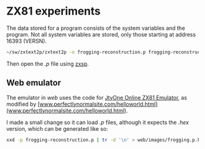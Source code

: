 # ZX81 experiments

The data stored for a program consists of the system variables and the program. Not all system variables are stored,
only those starting at address 16393 (VERSN).

```bash
~/sw/zxtext2p/zxtext2p -o frogging-reconstruction.p frogging-reconstruction.bas
```

Then open the _.p_ file using [zxsp](https://www.macupdate.com/app/mac/24529/zxsp).

## Web emulator

The emulator in _web_ uses the code for [JtyOne Online ZX81 Emulator](http://www.zx81stuff.org.uk/zx81/jtyone.html),
as modified by [www.perfectlynormalsite.com/helloworld.html](www.perfectlynormalsite.com/helloworld.html).

I made a small change so it can load _.p_ files, although it expects the _.hex_ version,
which can be generated like so:

```bash
xxd -p frogging-reconstruction.p | tr -d '\n' > web/images/frogging.p.hex
```